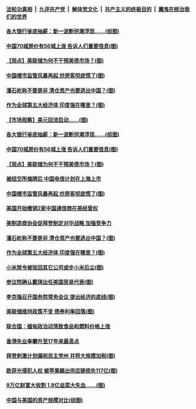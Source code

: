 

####  [法轮功真相](../../../../basic/blob/master/README.md?t=03192031) &nbsp;|&nbsp; [九评共产党](../../../../9ping.md/blob/master/README.md?t=03192031) &nbsp;|&nbsp; [解体党文化](../../../../jtdwh.md/blob/master/README.md?t=03192031)  &nbsp;|&nbsp; [共产主义的终极目的](../../../../gczydzjmd.md/blob/master/README.md?t=03192031) &nbsp;|&nbsp; [魔鬼在统治我们的世界](../../../../mgztzwmdsj.md/blob/master/README.md?t=03192031) 

#### [各大银行釜底抽薪：新一波断供潮浮现……(组图)](../pages/p5/966032.md?t=03192031) 

#### [中国70城房价有56城上涨 告诉人们重要信息(图)](../pages/p5/966008.md?t=03192031) 

#### [【观点】美联储为何不干预美债市场？(图)](../pages/p5/966019.md?t=03192031) 

#### [中国楼市监管风暴再起 炒房客彻底慌了(图)](../pages/p5/965978.md?t=03192031) 

#### [潘石屹称不要是非 清仓资产也要逃出中国？(图)](../pages/p5/965895.md?t=03192031) 

#### [作为全球第五大经济体 印度强在哪里？(图)](../pages/p5/965890.md?t=03192031) 

#### [【市场观察】美元回流启动……(图)](../pages/p5/966017.md?t=03192031) 

#### [各大银行釜底抽薪：新一波断供潮浮现……(组图)](../pages/p5/966032.md?t=03192031) 

#### [中国70城房价有56城上涨 告诉人们重要信息(图)](../pages/p5/966008.md?t=03192031) 

#### [【观点】美联储为何不干预美债市场？(图)](../pages/p5/966019.md?t=03192031) 

#### [被纽交所摘牌后 中国电信计划在上海上市](../pages/p5/965981.md?t=03192031) 

#### [中国楼市监管风暴再起 炒房客彻底慌了(图)](../pages/p5/965978.md?t=03192031) 

#### [美国开始撤销2家中国通信商在美经营权](../pages/p5/965964.md?t=03192031) 

#### [美制造商协会促拜登制定对华战略 加强竞争力](../pages/p5/965962.md?t=03192031) 

#### [潘石屹称不要是非 清仓资产也要逃出中国？(图)](../pages/p5/965895.md?t=03192031) 

#### [作为全球第五大经济体 印度强在哪里？(图)](../pages/p5/965890.md?t=03192031) 

#### [小米禁令被驳回其它公司或步小米后尘(图)](../pages/p5/965902.md?t=03192031) 

#### [参议院确认戴琪出任美国贸易代表(图)](../pages/p5/965900.md?t=03192031) 

#### [李克强召开国务院常务会议 提出经济的底线(图)](../pages/p5/965891.md?t=03192031) 

#### [美联储维持政策不变 债券利率回落(图)](../pages/p5/965893.md?t=03192031) 

#### [联合国：缅甸政治动荡致食品和燃料价格上涨](../pages/p5/965873.md?t=03192031) 

#### [香港失业率攀升至17年来最高点](../pages/p5/965871.md?t=03192031) 

#### [拜登刺激计划偏袒民主党州 并将大规模加税(图)](../pages/p5/965801.md?t=03192031) 

#### [欧菲光侵犯人权 被苹果踢出供应链损失117亿(图)](../pages/p5/965780.md?t=03192031) 

#### [9万亿财富大收割 1.8亿韭菜大失血……(图)](../pages/p5/965807.md?t=03192031) 

#### [中国与美国的资产规模对比(组图)](../pages/p5/965796.md?t=03192031) 

